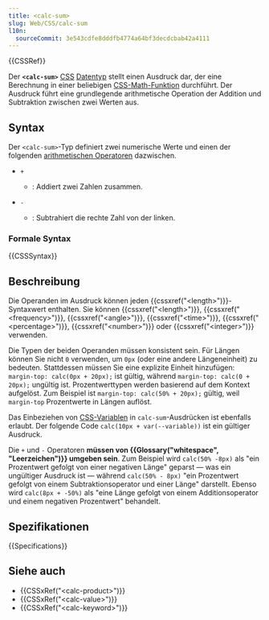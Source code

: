 ```yaml
---
title: <calc-sum>
slug: Web/CSS/calc-sum
l10n:
  sourceCommit: 3e543cdfe8dddfb4774a64bf3decdcbab42a4111
---
```


{{CSSRef}}

Der **`<calc-sum>`** [CSS](/de/docs/Web/CSS) [Datentyp](/de/docs/Web/CSS/CSS_Values_and_Units/CSS_data_types) stellt einen Ausdruck dar, der eine Berechnung in einer beliebigen [CSS-Math-Funktion](/de/docs/Web/CSS/CSS_Values_and_Units/CSS_Value_Functions#math_functions) durchführt. Der Ausdruck führt eine grundlegende arithmetische Operation der Addition und Subtraktion zwischen zwei Werten aus.

## Syntax

Der `<calc-sum>`-Typ definiert zwei numerische Werte und einen der folgenden [arithmetischen Operatoren](/de/docs/Learn_web_development/Core/Scripting/Math#arithmetic_operators) dazwischen.

- `+`

  - : Addiert zwei Zahlen zusammen.

- `-`
  - : Subtrahiert die rechte Zahl von der linken.

### Formale Syntax

{{CSSSyntax}}

## Beschreibung

Die Operanden im Ausdruck können jeden {{cssxref("&lt;length&gt;")}}-Syntaxwert enthalten. Sie können {{cssxref("&lt;length&gt;")}}, {{cssxref("&lt;frequency&gt;")}}, {{cssxref("&lt;angle&gt;")}}, {{cssxref("&lt;time&gt;")}}, {{cssxref("&lt;percentage&gt;")}}, {{cssxref("&lt;number&gt;")}} oder {{cssxref("&lt;integer&gt;")}} verwenden.

Die Typen der beiden Operanden müssen konsistent sein. Für Längen können Sie nicht `0` verwenden, um `0px` (oder eine andere Längeneinheit) zu bedeuten. Stattdessen müssen Sie eine explizite Einheit hinzufügen: `margin-top: calc(0px + 20px);` ist gültig, während `margin-top: calc(0 + 20px);` ungültig ist. Prozentwerttypen werden basierend auf dem Kontext aufgelöst. Zum Beispiel ist `margin-top: calc(50% + 20px);` gültig, weil `margin-top` Prozentwerte in Längen auflöst.

Das Einbeziehen von [CSS-Variablen](/de/docs/Web/CSS/CSS_cascading_variables) in `calc-sum`-Ausdrücken ist ebenfalls erlaubt. Der folgende Code `calc(10px + var(--variable))` ist ein gültiger Ausdruck.

Die `+` und `-` Operatoren **müssen von {{Glossary("whitespace", "Leerzeichen")}} umgeben sein**. Zum Beispiel wird `calc(50% -8px)` als "ein Prozentwert gefolgt von einer negativen Länge" geparst — was ein ungültiger Ausdruck ist — während `calc(50% - 8px)` "ein Prozentwert gefolgt von einem Subtraktionsoperator und einer Länge" darstellt. Ebenso wird `calc(8px + -50%)` als "eine Länge gefolgt von einem Additionsoperator und einem negativen Prozentwert" behandelt.

## Spezifikationen

{{Specifications}}

## Siehe auch

- {{CSSxRef("&lt;calc-product&gt;")}}
- {{CSSxRef("&lt;calc-value&gt;")}}
- {{CSSxRef("&lt;calc-keyword&gt;")}}
